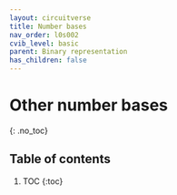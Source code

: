 ```yaml
---
layout: circuitverse
title: Number bases
nav_order: l0s002
cvib_level: basic
parent: Binary representation
has_children: false
---
```


# Other number bases
{: .no_toc}

## Table of contents

1. TOC
{:toc}
